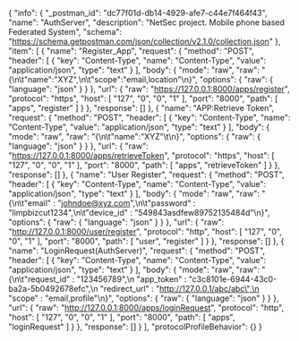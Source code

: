 {
	"info": {
		"_postman_id": "dc77f01d-db14-4929-afe7-c44e7f464f43",
		"name": "AuthServer",
		"description": "NetSec project. Mobile phone based Federated System",
		"schema": "https://schema.getpostman.com/json/collection/v2.1.0/collection.json"
	},
	"item": [
		{
			"name": "Register_App",
			"request": {
				"method": "POST",
				"header": [
					{
						"key": "Content-Type",
						"name": "Content-Type",
						"value": "application/json",
						"type": "text"
					}
				],
				"body": {
					"mode": "raw",
					"raw": "{\n\t\"name\":\"XYZ\",\n\t\"scope\":\"email,location\"\n}",
					"options": {
						"raw": {
							"language": "json"
						}
					}
				},
				"url": {
					"raw": "https://127.0.0.1:8000/apps/register",
					"protocol": "https",
					"host": [
						"127",
						"0",
						"0",
						"1"
					],
					"port": "8000",
					"path": [
						"apps",
						"register"
					]
				}
			},
			"response": []
		},
		{
			"name": "APP:Retrieve Token",
			"request": {
				"method": "POST",
				"header": [
					{
						"key": "Content-Type",
						"name": "Content-Type",
						"value": "application/json",
						"type": "text"
					}
				],
				"body": {
					"mode": "raw",
					"raw": "{\n\t\"name\":\"XYZ\"\t\n}",
					"options": {
						"raw": {
							"language": "json"
						}
					}
				},
				"url": {
					"raw": "https://127.0.0.1:8000/apps/retrieveToken",
					"protocol": "https",
					"host": [
						"127",
						"0",
						"0",
						"1"
					],
					"port": "8000",
					"path": [
						"apps",
						"retrieveToken"
					]
				}
			},
			"response": []
		},
		{
			"name": "User Register",
			"request": {
				"method": "POST",
				"header": [
					{
						"key": "Content-Type",
						"name": "Content-Type",
						"value": "application/json",
						"type": "text"
					}
				],
				"body": {
					"mode": "raw",
					"raw": "{\n\t\"email\" : \"johndoe@xyz.com\",\n\t\"password\" : \"limpbizcut1234\",\n\t\"device_id\" : \"549843asdfew89752135484d\"\n}",
					"options": {
						"raw": {
							"language": "json"
						}
					}
				},
				"url": {
					"raw": "http://127.0.0.1:8000/user/register",
					"protocol": "http",
					"host": [
						"127",
						"0",
						"0",
						"1"
					],
					"port": "8000",
					"path": [
						"user",
						"register"
					]
				}
			},
			"response": []
		},
		{
			"name": "LoginRequest(AuthServer)",
			"request": {
				"method": "POST",
				"header": [
					{
						"key": "Content-Type",
						"name": "Content-Type",
						"value": "application/json",
						"type": "text"
					}
				],
				"body": {
					"mode": "raw",
					"raw": "{\n\t\"request_id\" : \"123456789\",\n    \"app_token\" : \"c3c8101e-6944-43c0-ba2a-5b0492678efc\",\n    \"redirect_url\" : \"http://127.0.0.1/abc/abc\",\n    \"scope\" : \"email,profile\"\n}",
					"options": {
						"raw": {
							"language": "json"
						}
					}
				},
				"url": {
					"raw": "http://127.0.0.1:8000/apps/loginRequest",
					"protocol": "http",
					"host": [
						"127",
						"0",
						"0",
						"1"
					],
					"port": "8000",
					"path": [
						"apps",
						"loginRequest"
					]
				}
			},
			"response": []
		}
	],
	"protocolProfileBehavior": {}
}